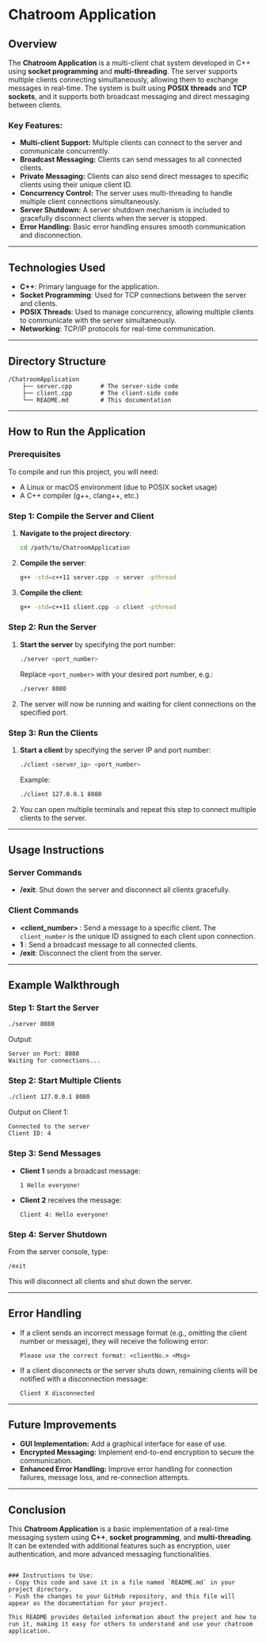 # Chatroom Application

## Overview
The **Chatroom Application** is a multi-client chat system developed in C++ using **socket programming** and **multi-threading**. The server supports multiple clients connecting simultaneously, allowing them to exchange messages in real-time. The system is built using **POSIX threads** and **TCP sockets**, and it supports both broadcast messaging and direct messaging between clients.

### Key Features:
- **Multi-client Support:** Multiple clients can connect to the server and communicate concurrently.
- **Broadcast Messaging:** Clients can send messages to all connected clients.
- **Private Messaging:** Clients can also send direct messages to specific clients using their unique client ID.
- **Concurrency Control:** The server uses multi-threading to handle multiple client connections simultaneously.
- **Server Shutdown:** A server shutdown mechanism is included to gracefully disconnect clients when the server is stopped.
- **Error Handling:** Basic error handling ensures smooth communication and disconnection.

---

## Technologies Used
- **C++**: Primary language for the application.
- **Socket Programming**: Used for TCP connections between the server and clients.
- **POSIX Threads**: Used to manage concurrency, allowing multiple clients to communicate with the server simultaneously.
- **Networking**: TCP/IP protocols for real-time communication.

---

## Directory Structure
```
/ChatroomApplication
    ├── server.cpp        # The server-side code
    ├── client.cpp        # The client-side code
    └── README.md         # This documentation
```

---

## How to Run the Application

### Prerequisites
To compile and run this project, you will need:
- A Linux or macOS environment (due to POSIX socket usage)
- A C++ compiler (g++, clang++, etc.)

### Step 1: Compile the Server and Client

1. **Navigate to the project directory**:
    ```bash
    cd /path/to/ChatroomApplication
    ```

2. **Compile the server**:
    ```bash
    g++ -std=c++11 server.cpp -o server -pthread
    ```

3. **Compile the client**:
    ```bash
    g++ -std=c++11 client.cpp -o client -pthread
    ```

### Step 2: Run the Server

1. **Start the server** by specifying the port number:
    ```bash
    ./server <port_number>
    ```
   Replace `<port_number>` with your desired port number, e.g.:
    ```bash
    ./server 8080
    ```

2. The server will now be running and waiting for client connections on the specified port.

### Step 3: Run the Clients

1. **Start a client** by specifying the server IP and port number:
    ```bash
    ./client <server_ip> <port_number>
    ```
   Example:
    ```bash
    ./client 127.0.0.1 8080
    ```

2. You can open multiple terminals and repeat this step to connect multiple clients to the server.

---

## Usage Instructions

### Server Commands
- **/exit**: Shut down the server and disconnect all clients gracefully.

### Client Commands
- **<client_number> <message>**: Send a message to a specific client. The `client_number` is the unique ID assigned to each client upon connection.
- **1 <message>**: Send a broadcast message to all connected clients.
- **/exit**: Disconnect the client from the server.

---

## Example Walkthrough

### Step 1: Start the Server
```bash
./server 8080
```
Output:
```
Server on Port: 8080
Waiting for connections...
```

### Step 2: Start Multiple Clients
```bash
./client 127.0.0.1 8080
```

Output on Client 1:
```
Connected to the server
Client ID: 4
```

### Step 3: Send Messages
- **Client 1** sends a broadcast message:
    ```
    1 Hello everyone!
    ```
- **Client 2** receives the message:
    ```
    Client 4: Hello everyone!
    ```

### Step 4: Server Shutdown
From the server console, type:
```bash
/exit
```
This will disconnect all clients and shut down the server.

---

## Error Handling
- If a client sends an incorrect message format (e.g., omitting the client number or message), they will receive the following error:
    ```
    Please use the correct format: <clientNo.> <Msg>
    ```
- If a client disconnects or the server shuts down, remaining clients will be notified with a disconnection message:
    ```
    Client X disconnected
    ```

---

## Future Improvements
- **GUI Implementation:** Add a graphical interface for ease of use.
- **Encrypted Messaging:** Implement end-to-end encryption to secure the communication.
- **Enhanced Error Handling:** Improve error handling for connection failures, message loss, and re-connection attempts.

---

## Conclusion
This **Chatroom Application** is a basic implementation of a real-time messaging system using **C++**, **socket programming**, and **multi-threading**. It can be extended with additional features such as encryption, user authentication, and more advanced messaging functionalities.
```

### Instructions to Use:
- Copy this code and save it in a file named `README.md` in your project directory.
- Push the changes to your GitHub repository, and this file will appear as the documentation for your project.

This README provides detailed information about the project and how to run it, making it easy for others to understand and use your chatroom application.
